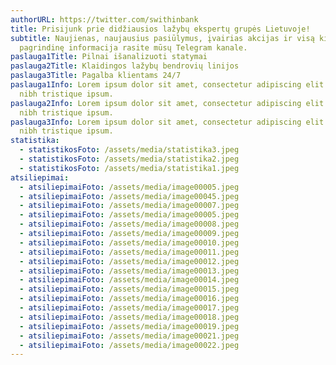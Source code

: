 ```yaml
---
authorURL: https://twitter.com/swithinbank
title: Prisijunk prie didžiausios lažybų ekspertų grupės Lietuvoje!
subtitle: Naujienas, naujausius pasiūlymus, įvairias akcijas ir visą kitą
  pagrindinę informacija rasite mūsų Telegram kanale.
paslauga1Title: Pilnai išanalizuoti statymai
paslauga2Title: Klaidingos lažybų bendrovių linijos
paslauga3Title: Pagalba klientams 24/7
paslauga1Info: Lorem ipsum dolor sit amet, consectetur adipiscing elit. Sed erat
  nibh tristique ipsum.
paslauga2Info: Lorem ipsum dolor sit amet, consectetur adipiscing elit. Sed erat
  nibh tristique ipsum.
paslauga3Info: Lorem ipsum dolor sit amet, consectetur adipiscing elit. Sed erat
  nibh tristique ipsum.
statistika:
  - statistikosFoto: /assets/media/statistika3.jpeg
  - statistikosFoto: /assets/media/statistika2.jpeg
  - statistikosFoto: /assets/media/statistika1.jpeg
atsiliepimai:
  - atsiliepimaiFoto: /assets/media/image00005.jpeg
  - atsiliepimaiFoto: /assets/media/image00045.jpeg
  - atsiliepimaiFoto: /assets/media/image00007.jpeg
  - atsiliepimaiFoto: /assets/media/image00005.jpeg
  - atsiliepimaiFoto: /assets/media/image00008.jpeg
  - atsiliepimaiFoto: /assets/media/image00009.jpeg
  - atsiliepimaiFoto: /assets/media/image00010.jpeg
  - atsiliepimaiFoto: /assets/media/image00011.jpeg
  - atsiliepimaiFoto: /assets/media/image00012.jpeg
  - atsiliepimaiFoto: /assets/media/image00013.jpeg
  - atsiliepimaiFoto: /assets/media/image00014.jpeg
  - atsiliepimaiFoto: /assets/media/image00015.jpeg
  - atsiliepimaiFoto: /assets/media/image00016.jpeg
  - atsiliepimaiFoto: /assets/media/image00017.jpeg
  - atsiliepimaiFoto: /assets/media/image00018.jpeg
  - atsiliepimaiFoto: /assets/media/image00019.jpeg
  - atsiliepimaiFoto: /assets/media/image00021.jpeg
  - atsiliepimaiFoto: /assets/media/image00022.jpeg
---
```

